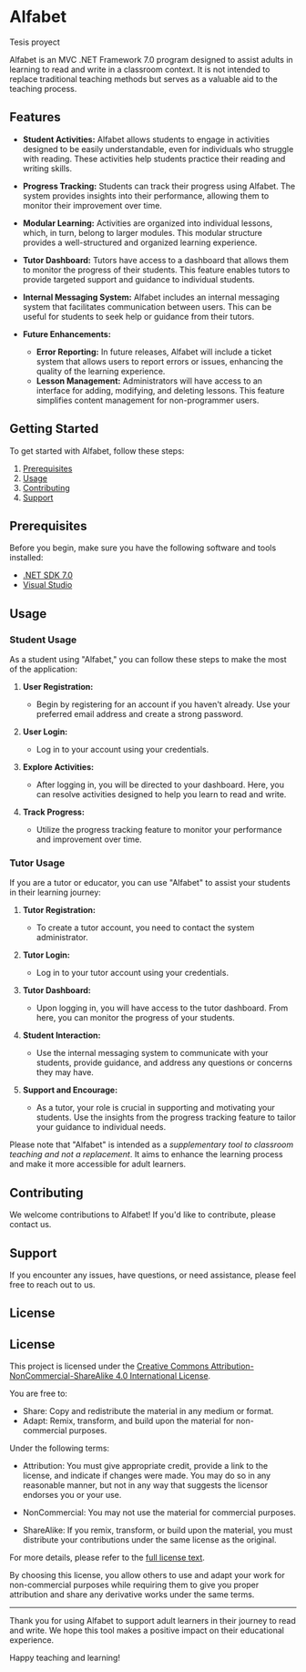 # Alfabet
Tesis proyect

Alfabet is an MVC .NET Framework 7.0 program designed to assist adults in learning to read and write in a classroom context. It is not intended to replace traditional teaching methods but serves as a valuable aid to the teaching process.

## Features

- **Student Activities:** Alfabet allows students to engage in activities designed to be easily understandable, even for individuals who struggle with reading. These activities help students practice their reading and writing skills.

- **Progress Tracking:** Students can track their progress using Alfabet. The system provides insights into their performance, allowing them to monitor their improvement over time.

- **Modular Learning:** Activities are organized into individual lessons, which, in turn, belong to larger modules. This modular structure provides a well-structured and organized learning experience.

- **Tutor Dashboard:** Tutors have access to a dashboard that allows them to monitor the progress of their students. This feature enables tutors to provide targeted support and guidance to individual students.

- **Internal Messaging System:** Alfabet includes an internal messaging system that facilitates communication between users. This can be useful for students to seek help or guidance from their tutors.

- **Future Enhancements:**
  - **Error Reporting:** In future releases, Alfabet will include a ticket system that allows users to report errors or issues, enhancing the quality of the learning experience.
  - **Lesson Management:** Administrators will have access to an interface for adding, modifying, and deleting lessons. This feature simplifies content management for non-programmer users.

## Getting Started

To get started with Alfabet, follow these steps:

1. [Prerequisites](#prerequisites)
2. [Usage](#usage)
3. [Contributing](#contributing)
4. [Support](#support)

## Prerequisites

Before you begin, make sure you have the following software and tools installed:

* [.NET SDK 7.0](https://dotnet.microsoft.com/download/dotnet/7.0)
* [Visual Studio](https://visualstudio.microsoft.com/)

## Usage

### Student Usage

As a student using "Alfabet," you can follow these steps to make the most of the application:

1. **User Registration:**
   - Begin by registering for an account if you haven't already. Use your preferred email address and create a strong password.

2. **User Login:**
   - Log in to your account using your credentials.

3. **Explore Activities:**
   - After logging in, you will be directed to your dashboard. Here, you can resolve activities designed to help you learn to read and write.

6. **Track Progress:**
   - Utilize the progress tracking feature to monitor your performance and improvement over time.

### Tutor Usage

If you are a tutor or educator, you can use "Alfabet" to assist your students in their learning journey:

1. **Tutor Registration:**
   - To create a tutor account, you need to contact the system administrator.

2. **Tutor Login:**
   - Log in to your tutor account using your credentials.

3. **Tutor Dashboard:**
   - Upon logging in, you will have access to the tutor dashboard. From here, you can monitor the progress of your students.

4. **Student Interaction:**
   - Use the internal messaging system to communicate with your students, provide guidance, and address any questions or concerns they may have.

5. **Support and Encourage:**
   - As a tutor, your role is crucial in supporting and motivating your students. Use the insights from the progress tracking feature to tailor your guidance to individual needs.

Please note that "Alfabet" is intended as a _supplementary tool to classroom teaching and not a replacement_. It aims to enhance the learning process and make it more accessible for adult learners.

## Contributing

We welcome contributions to Alfabet! If you'd like to contribute, please contact us.

## Support

If you encounter any issues, have questions, or need assistance, please feel free to reach out to us.

## License

## License

This project is licensed under the [Creative Commons Attribution-NonCommercial-ShareAlike 4.0 International License](https://creativecommons.org/licenses/by-nc-sa/4.0/).

You are free to:

- Share: Copy and redistribute the material in any medium or format.
- Adapt: Remix, transform, and build upon the material for non-commercial purposes.

Under the following terms:

- Attribution: You must give appropriate credit, provide a link to the license, and indicate if changes were made. You may do so in any reasonable manner, but not in any way that suggests the licensor endorses you or your use.

- NonCommercial: You may not use the material for commercial purposes.

- ShareAlike: If you remix, transform, or build upon the material, you must distribute your contributions under the same license as the original.

For more details, please refer to the [full license text](https://creativecommons.org/licenses/by-nc-sa/4.0/legalcode).

By choosing this license, you allow others to use and adapt your work for non-commercial purposes while requiring them to give you proper attribution and share any derivative works under the same terms.

---

Thank you for using Alfabet to support adult learners in their journey to read and write. We hope this tool makes a positive impact on their educational experience.

Happy teaching and learning!
